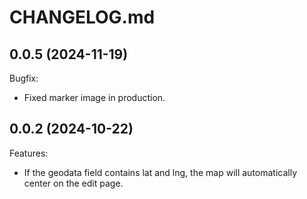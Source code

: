 # CHANGELOG.md

## 0.0.5 (2024-11-19)


Bugfix:

  - Fixed marker image in production.


## 0.0.2 (2024-10-22)


Features:

  - If the geodata field contains lat and lng, the map will automatically center on the edit page.
